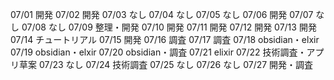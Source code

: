 07/01
開発
07/02
開発
07/03
なし
07/04
なし
07/05
なし
07/06
開発
07/07
なし
07/08
なし
07/09
整理・開発
07/10
開発
07/11
開発
07/12
開発
07/13
開発
07/14
チュートリアル
07/15
開発
07/16
調査
07/17
調査
07/18
obsidian・elxir
07/19
obsidian・elxir
07/20
obsidian・調査
07/21
elixir
07/22
技術調査・アプリ草案
07/23
なし
07/24
技術調査
07/25
なし
07/26
なし
07/27
開発・調査
